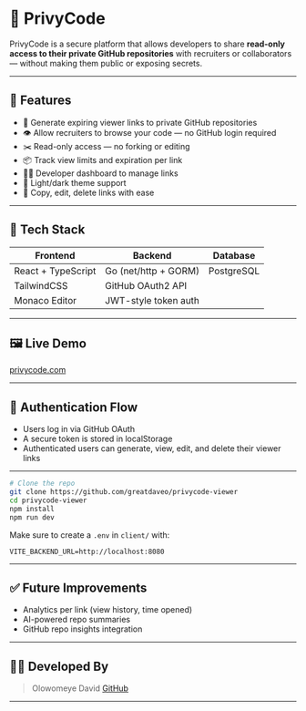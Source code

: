 
# 🔐 PrivyCode

PrivyCode is a secure platform that allows developers to share **read-only access to their private GitHub repositories** with recruiters or collaborators — without making them public or exposing secrets.

---

## 🚀 Features

- 🔗 Generate expiring viewer links to private GitHub repositories
- 👁️ Allow recruiters to browse your code — no GitHub login required
- ✂️ Read-only access — no forking or editing
- 📦 Track view limits and expiration per link
- 🧑‍💻 Developer dashboard to manage links
- 🔄 Light/dark theme support
- 📝 Copy, edit, delete links with ease

---

## 🧰 Tech Stack

| Frontend               | Backend              | Database      |
|------------------------|----------------------|---------------|
| React + TypeScript     | Go (net/http + GORM) | PostgreSQL    |
| TailwindCSS            | GitHub OAuth2 API    |               |
| Monaco Editor          | JWT-style token auth |               |

---

## 🖼️ Live Demo
[privycode.com](https://privycode.com)

---

## 🔐 Authentication Flow

- Users log in via GitHub OAuth
- A secure token is stored in localStorage
- Authenticated users can generate, view, edit, and delete their viewer links

---

```bash
# Clone the repo
git clone https://github.com/greatdaveo/privycode-viewer 
cd privycode-viewer
npm install
npm run dev
```

Make sure to create a `.env` in `client/` with:

```
VITE_BACKEND_URL=http://localhost:8080
```

---

## ✅ Future Improvements

* Analytics per link (view history, time opened)
* AI-powered repo summaries
* GitHub repo insights integration

---

## 👨‍💻 Developed By
> Olowomeye David [GitHub](https://github.com/greatdaveo)

---

```

```
